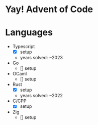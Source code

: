 # Yay! Advent of Code 


# Languages
- Typescript
  - [x] setup
  - years solved: ~2023
- Go
  - [] setup
- OCaml
  - [] setup
- Rust
  - [x] setup
  - years solved: ~2022
- C/CPP
  - [x] setup
- Zig
  - [] setup

